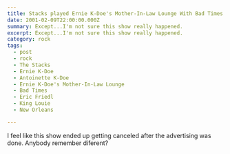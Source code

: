 ```yaml
---
title: Stacks played Ernie K-Doe's Mother-In-Law Lounge With Bad Times.
date: 2001-02-09T22:00:00.000Z
summary: Except...I'm not sure this show really happened.
excerpt: Except...I'm not sure this show really happened.
category: rock
tags:
  - post 
  - rock
  - The Stacks
  - Ernie K-Doe
  - Antoinette K-Doe
  - Ernie K-Doe's Mother-In-Law Lounge
  - Bad Times
  - Eric Friedl
  - King Louie
  - New Orleans

---
```


I feel like this show ended up getting canceled after the advertising was done. Anybody remember diferent?